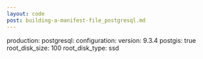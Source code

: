 ```yaml
---
layout: code
post: building-a-manifest-file_postgresql.md
---
```



production:
    postgresql:
        configuration:
            version: 9.3.4
            postgis: true
            root_disk_size: 100
            root_disk_type: ssd
